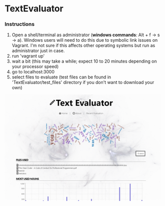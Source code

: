 # TextEvaluator
### Instructions
1. Open a shell/terminal as administrator (**windows commands**: Alt + f -> s -> a). Windows users will need to do this due to symbolic link issues on Vagrant. I'm not sure if this affects other operating systems but run as administrator just in case.
2. run 'vagrant up'
3. wait a bit (this may take a while; expect 10 to 20 minutes depending on your processor speed)
4. go to localhost:3000
5. select files to evaluate (test files can be found in 'TextEvaluator/test_files' directory if you don't want to download your own)

![Image of Landing Page](https://github.com/AnthonyVu/TextEvaluator/blob/master/TextEvaluator/images/samplePage.png)
